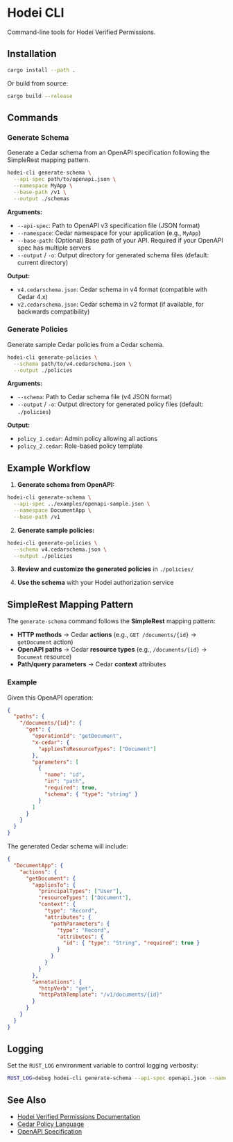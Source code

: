 # Hodei CLI

Command-line tools for Hodei Verified Permissions.

## Installation

```bash
cargo install --path .
```

Or build from source:

```bash
cargo build --release
```

## Commands

### Generate Schema

Generate a Cedar schema from an OpenAPI specification following the SimpleRest mapping pattern.

```bash
hodei-cli generate-schema \
  --api-spec path/to/openapi.json \
  --namespace MyApp \
  --base-path /v1 \
  --output ./schemas
```

**Arguments:**
- `--api-spec`: Path to OpenAPI v3 specification file (JSON format)
- `--namespace`: Cedar namespace for your application (e.g., `MyApp`)
- `--base-path`: (Optional) Base path of your API. Required if your OpenAPI spec has multiple servers
- `--output` / `-o`: Output directory for generated schema files (default: current directory)

**Output:**
- `v4.cedarschema.json`: Cedar schema in v4 format (compatible with Cedar 4.x)
- `v2.cedarschema.json`: Cedar schema in v2 format (if available, for backwards compatibility)

### Generate Policies

Generate sample Cedar policies from a Cedar schema.

```bash
hodei-cli generate-policies \
  --schema path/to/v4.cedarschema.json \
  --output ./policies
```

**Arguments:**
- `--schema`: Path to Cedar schema file (v4 JSON format)
- `--output` / `-o`: Output directory for generated policy files (default: `./policies`)

**Output:**
- `policy_1.cedar`: Admin policy allowing all actions
- `policy_2.cedar`: Role-based policy template

## Example Workflow

1. **Generate schema from OpenAPI:**

```bash
hodei-cli generate-schema \
  --api-spec ../examples/openapi-sample.json \
  --namespace DocumentApp \
  --base-path /v1
```

2. **Generate sample policies:**

```bash
hodei-cli generate-policies \
  --schema v4.cedarschema.json \
  --output ./policies
```

3. **Review and customize the generated policies** in `./policies/`

4. **Use the schema** with your Hodei authorization service

## SimpleRest Mapping Pattern

The `generate-schema` command follows the **SimpleRest** mapping pattern:

- **HTTP methods** → Cedar **actions** (e.g., `GET /documents/{id}` → `getDocument` action)
- **OpenAPI paths** → Cedar **resource types** (e.g., `/documents/{id}` → `Document` resource)
- **Path/query parameters** → Cedar **context** attributes

### Example

Given this OpenAPI operation:

```json
{
  "paths": {
    "/documents/{id}": {
      "get": {
        "operationId": "getDocument",
        "x-cedar": {
          "appliesToResourceTypes": ["Document"]
        },
        "parameters": [
          {
            "name": "id",
            "in": "path",
            "required": true,
            "schema": { "type": "string" }
          }
        ]
      }
    }
  }
}
```

The generated Cedar schema will include:

```json
{
  "DocumentApp": {
    "actions": {
      "getDocument": {
        "appliesTo": {
          "principalTypes": ["User"],
          "resourceTypes": ["Document"],
          "context": {
            "type": "Record",
            "attributes": {
              "pathParameters": {
                "type": "Record",
                "attributes": {
                  "id": { "type": "String", "required": true }
                }
              }
            }
          }
        },
        "annotations": {
          "httpVerb": "get",
          "httpPathTemplate": "/v1/documents/{id}"
        }
      }
    }
  }
}
```

## Logging

Set the `RUST_LOG` environment variable to control logging verbosity:

```bash
RUST_LOG=debug hodei-cli generate-schema --api-spec openapi.json --namespace MyApp
```

## See Also

- [Hodei Verified Permissions Documentation](../docs/)
- [Cedar Policy Language](https://www.cedarpolicy.com/)
- [OpenAPI Specification](https://swagger.io/specification/)
